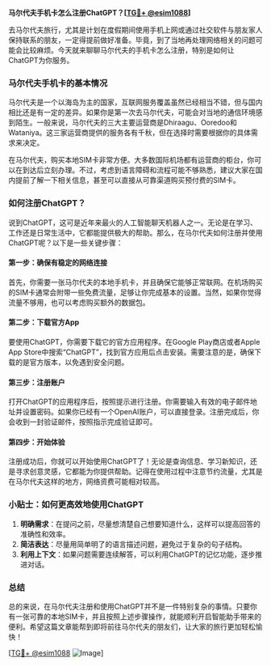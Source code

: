 **马尔代夫手机卡怎么注册ChatGPT？[[TG💪+ @esim1088](https://t.me/s/esim1088)]**

去马尔代夫旅行，尤其是计划在度假期间使用手机上网或通过社交软件与朋友家人保持联系的朋友，一定得提前做好准备。毕竟，到了当地再处理网络相关的问题可能会比较麻烦。今天就来聊聊马尔代夫的手机卡怎么注册，特别是如何让ChatGPT为你服务。

### 马尔代夫手机卡的基本情况

马尔代夫是一个以海岛为主的国家，互联网服务覆盖虽然已经相当不错，但与国内相比还是有一定的差异。如果你是第一次去马尔代夫，可能会对当地的通信环境感到陌生。一般来说，马尔代夫的三大主要运营商是Dhiraagu、Ooredoo和Wataniya。这三家运营商提供的服务各有千秋，但在选择时需要根据你的具体需求来决定。

在马尔代夫，购买本地SIM卡非常方便。大多数国际机场都有运营商的柜台，你可以在到达后立刻办理。不过，考虑到语言障碍和流程可能不够熟悉，建议大家在国内提前了解一下相关信息，甚至可以直接从可靠渠道购买预付费的SIM卡。

### 如何注册ChatGPT？

说到ChatGPT，这可是近年来最火的人工智能聊天机器人之一。无论是在学习、工作还是日常生活中，它都能提供极大的帮助。那么，在马尔代夫如何注册并使用ChatGPT呢？以下是一些关键步骤：

#### 第一步：确保有稳定的网络连接

首先，你需要一张马尔代夫的本地手机卡，并且确保它能够正常联网。在机场购买的SIM卡通常会附带一些免费流量，足够让你完成基本的设置。当然，如果你觉得流量不够用，也可以考虑购买额外的数据包。

#### 第二步：下载官方App

要使用ChatGPT，你需要下载它的官方应用程序。在Google Play商店或者Apple App Store中搜索“ChatGPT”，找到官方应用后点击安装。需要注意的是，确保下载的是官方版本，以免遇到安全问题。

#### 第三步：注册账户

打开ChatGPT的应用程序后，按照提示进行注册。你需要输入有效的电子邮件地址并设置密码。如果你已经有一个OpenAI账户，可以直接登录。注册完成后，你会收到一封验证邮件，按照指示完成验证即可。

#### 第四步：开始体验

注册成功后，你就可以开始使用ChatGPT了！无论是查询信息、学习新知识，还是寻求创意灵感，它都能为你提供帮助。记得在使用过程中注意节约流量，尤其是在马尔代夫这样的地方，网络资费可能相对较高。

### 小贴士：如何更高效地使用ChatGPT

1. **明确需求**：在提问之前，尽量想清楚自己想要知道什么，这样可以提高回答的准确性和效率。
2. **简洁表达**：尽量用简单明了的语言描述问题，避免过于复杂的句子结构。
3. **利用上下文**：如果问题需要连续解答，可以利用ChatGPT的记忆功能，逐步推进对话。

### 总结

总的来说，在马尔代夫注册和使用ChatGPT并不是一件特别复杂的事情。只要你有一张可靠的本地SIM卡，并且按照上述步骤操作，就能顺利开启智能助手带来的便利。希望这篇文章能帮到即将前往马尔代夫的朋友们，让大家的旅行更加轻松愉快！

[[TG💪+ @esim1088](https://t.me/s/esim1088) ![Image](https://i.postimg.cc/4NQfJmqS/Snipaste-2025-05-13-00-14-12.png)]